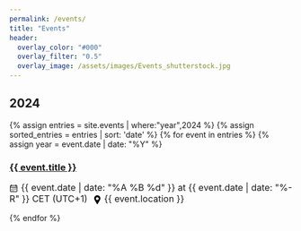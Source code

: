 ```yaml
---
permalink: /events/
title: "Events"
header:
  overlay_color: "#000"
  overlay_filter: "0.5"
  overlay_image: /assets/images/Events_shutterstock.jpg
---
```

<div>
  <h2>2024</h2>
</div>
{% assign entries = site.events | where:"year",2024 %}
{% assign sorted_entries = entries | sort: 'date' %}
{% for event in entries %}
  {% assign year = event.date | date: "%Y" %}
  <h3>
    <a href="/horizon-europe-2023-ire{{ event.url }}">{{ event.title }}</a>
  </h3>
  <div>
      <p style="font-size: 16px;">
        <img src="../assets/images/time.png" alt="Time Icon" style="width: 16px; height: 16px; vertical-align: middle;">
        {{ event.date | date: "%A %B %d" }} at {{ event.date | date: "%-R" }} CET (UTC+1)  
        <span style="margin-right: 5px;"></span>
        <img src="../assets/images/location.png" alt="Location Icon" style="width: 16px; height: 16px; vertical-align: middle;">
        {{ event.location }}
      </p>
  </div>
{% endfor %}